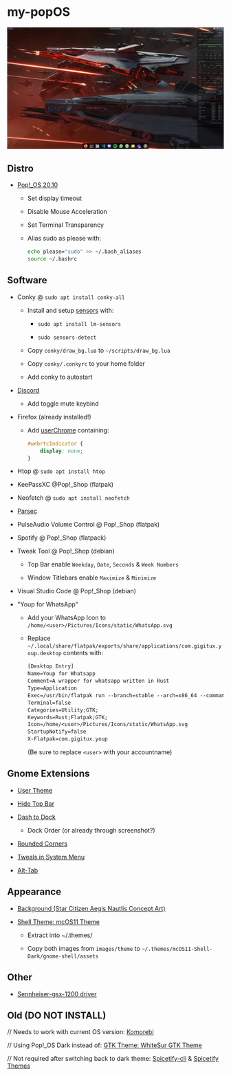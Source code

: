 # my-popOS

![Desktop Screenshot](images/example.png)

## Distro

- [Pop!_OS 20.10](https://pop.system76.com/)

  - Set display timeout

  - Disable Mouse Acceleration

  - Set Terminal Transparency

  - Alias sudo as please with:

    ```bash
    echo please="sudo" >> ~/.bash_aliases
    source ~/.bashrc
    ```

## Software

- Conky @ `sudo apt install conky-all`

  - Install and setup [sensors](https://wiki.ubuntuusers.de/Lm_sensors/) with:

    - `sudo apt install lm-sensors`

    - `sudo sensors-detect`

  - Copy `conky/draw_bg.lua` to `~/scripts/draw_bg.lua`

  - Copy `conky/.conkyrc` to your home folder

  - Add conky to autostart

- [Discord](https://discord.com/download)

  - Add toggle mute keybind

- Firefox (already installed!)

  - Add [userChrome](https://www.userchrome.org/how-create-userchrome-css.html) containing:

    ```css
    #webrtcIndicator {
        display: none;
    }
    ```

- Htop @ `sudo apt install htop`

- KeePassXC @Pop!_Shop (flatpak)

- Neofetch @ `sudo apt install neofetch`

- [Parsec](https://parsecgaming.com/downloads/)

- PulseAudio Volume Control @ Pop!_Shop (flatpak)

- Spotify @ Pop!_Shop (flatpack)

- Tweak Tool @ Pop!_Shop (debian)

  - Top Bar enable `Weekday`, `Date`, `Seconds` & `Week Numbers`

  - Window Titlebars enable `Maximize` & `Minimize`

- Visual Studio Code @ Pop!_Shop (debian)

- "Youp for WhatsApp"

  - Add your WhatsApp Icon to `/home/<user>/Pictures/Icons/static/WhatsApp.svg`

  - Replace `~/.local/share/flatpak/exports/share/applications/com.gigitux.youp.desktop` contents with:

    ```txt
    [Desktop Entry]
    Name=Youp for Whatsapp
    Comment=A wrapper for whatsapp written in Rust
    Type=Application
    Exec=/usr/bin/flatpak run --branch=stable --arch=x86_64 --command=youp com.gigitux.youp
    Terminal=false
    Categories=Utility;GTK;
    Keywords=Rust;Flatpak;GTK;
    Icon=/home/<user>/Pictures/Icons/static/WhatsApp.svg
    StartupNotify=false
    X-Flatpak=com.gigitux.youp
    ```

    (Be sure to replace `<user>` with your accountname)

## Gnome Extensions

- [User Theme](https://extensions.gnome.org/extension/19/user-themes/)

- [Hide Top Bar](https://extensions.gnome.org/extension/545/hide-top-bar/)

- [Dash to Dock](https://extensions.gnome.org/extension/307/dash-to-dock/)

  - Dock Order (or already through screenshot?)

- [Rounded Corners](https://extensions.gnome.org/extension/1514/rounded-corners/)

- [Tweals in System Menu](https://extensions.gnome.org/extension/1653/tweaks-in-system-menu/)

- [Alt-Tab]( https://extensions.gnome.org/extension/15/alternatetab/)

## Appearance

- [Background (Star Citizen Aegis Nautlis Concept Art)](https://starcitizen.tools/images/6/68/Nautilus_-_In_formation_attacking_in_battle_-_Port.jpg)

- [Shell Theme: mcOS11 Theme](https://www.gnome-look.org/p/1220826/)

  - Extract into ~/.themes/

  - Copy both images from `images/theme` to `~/.themes/mcOS11-Shell-Dark/gnome-shell/assets`

## Other

- [Sennheiser-gsx-1200 driver](https://github.com/evilphish/sennheiser-gsx-1000)

## Old (DO NOT INSTALL)

// Needs to work with current OS version: [Komorebi](https://github.com/cheesecakeufo/komorebi/releases)

// Using Pop!_OS Dark instead of: [GTK Theme: WhiteSur GTK Theme](https://www.pling.com/p/1403328/)

// Not required after switching back to dark theme: [Spicetify-cli](https://github.com/khanhas/spicetify-cli/wiki/Installation) & [Spicetify Themes](https://github.com/morpheusthewhite/spicetify-themes)
